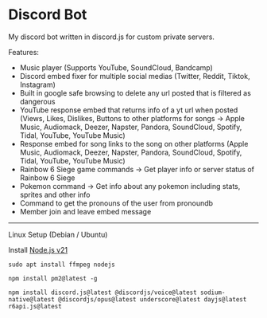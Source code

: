 # Discord Bot
My discord bot written in discord.js for custom private servers.

Features:
- Music player (Supports YouTube, SoundCloud, Bandcamp)
- Discord embed fixer for multiple social medias (Twitter, Reddit, Tiktok, Instagram)
- Built in google safe browsing to delete any url posted that is filtered as dangerous
- YouTube response embed that returns info of a yt url when posted (Views, Likes, Dislikes, Buttons to other platforms for songs -> Apple Music, Audiomack, Deezer, Napster, Pandora, SoundCloud, Spotify, Tidal, YouTube, YouTube Music)
- Response embed for song links to the song on other platforms (Apple Music, Audiomack, Deezer, Napster, Pandora, SoundCloud, Spotify, Tidal, YouTube, YouTube Music)
- Rainbow 6 Siege game commands -> Get player info or server status of Rainbow 6 Siege
- Pokemon command -> Get info about any pokemon including stats, sprites and other info
- Command to get the pronouns of the user from pronoundb
- Member join and leave embed message

-----

Linux Setup (Debian / Ubuntu)

Install [Node.js v21](https://github.com/nodesource/distributions#debian-and-ubuntu-based-distributions)

```
sudo apt install ffmpeg nodejs
```

```
npm install pm2@latest -g
```

```
npm install discord.js@latest @discordjs/voice@latest sodium-native@latest @discordjs/opus@latest underscore@latest dayjs@latest r6api.js@latest
```